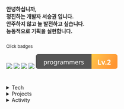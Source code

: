 <div align='left'>    
    <h4>
        안녕하십니까,<br>정진하는 개발자 서승권 입니다.<br>안주하지 않고 늘 발전하고 싶습니다.<br>능동적으로 기획을 실현합니다.
    </h3>    
</div>

<sub>Click badges</sub>

<a href="https://velog.io/@seuo/series"><img src="https://img.shields.io/badge/seoseuo.log-3DDC84?style=badge&logo=Velog&logoColor=white"/></a> <a href="https://drive.google.com/file/d/1R1gMC4Z_HUgxfC1uSW2kaAVQ71VrMzBk/view?usp=sharing"><img src="https://img.shields.io/badge/Resume-4285F4?style=badge&logo=qq&logoColor=white"/></a> <a href="https://drive.google.com/file/d/1ZDuj3J7Ex6q1e68_Zs1VORQn3aHaefTu/view?usp=sharing"><img src="https://img.shields.io/badge/Portfolio-A8B9CC?style=badge&logo=googledocs&logoColor=white"/></a> <a href="https://chivalrous-saffron-326.notion.site/62072a86e78846bcae755c44a3aeaf27?v=d0dc2c4b86714183b4697032002471b2"><img src="https://img.shields.io/badge/Project Archaive-000000?style=badge&logo=duplicati&logoColor=white"/></a> 
[![Programmers Badge](https://raw.githubusercontent.com/seoseuo/PROGRAMMERS-BADGE/master/static/result_mini.svg)](https://velog.io/@seuo/series/%EC%BD%94%EB%94%A9%ED%85%8C%EC%8A%A4%ED%8A%B8)





#

<details>
    <summary>
        Tech
    </summary>
<br>
Programming Language
<br><sub>Java, JavaScript (ES6), TypeScript</sub>
<br>
<br>
Framework · Library
<br><sub>Spring Framework, Bootstrap, JPA, JSP, Next.js</sub><br>
<br>
Server
<br><sub>MySQL, Apache Tomcat, Nginx, Redis</sub>
<br>
<br>
DevOps
<br><sub>Docker, AWS EC2, NCP (Naver Cloud Platform)</sub>
<br>
<br>
ETC
<br><sub>Notion, Figma, Excel, PowerPoint, Word, Google Sheet</sub>
    
#
</details>
<details>
    <summary>
        Projects
    </summary>
<br>
    
| 기간 | 프로젝트 | 소개 | Github | 소개 |
| ---- | -------- | ---- | ------ | -------- |
| <sub>2025/05</sub> | 테스형 | <sub>자기사유 테스트 플랫폼 웹 서비스</sub> [🔗](https://tessbro.site) | [🔗](https://github.com/seoseuo/tst-BE) | [🔗](https://chivalrous-saffron-326.notion.site/1e10ba93975b80cb80e4d09bd9a4e437?source=copy_link) |
| <sub>2025/04</sub> | 갈래말래 | <sub>여행 모임 일정 관리 및 장소 추천 커뮤니티 웹 서비스</sub> | [🔗](https://github.com/seoseuo/gal-lae-mal-lae-web) | [🔗](https://chivalrous-saffron-326.notion.site/1d10ba93975b8086a976d70dd9224326?source=copy_link) |
| <sub>2024/12</sub> | Reaplette | <sub>**🏅멀티캠퍼스 우수상** 개인 맞춤형 독서 관리 및 커뮤니티 웹 서비스</sub> | [🔗](https://github.com/seoseuo/REAPLETTE) | [🔗](https://chivalrous-saffron-326.notion.site/Reaplette-1650ba93975b80668fbadca4b9abbb8f?source=copy_link) |
| <sub>2024/10</sub> | 학사 정보 시스템 | <sub>관리자, 교수자, 학생을 위한 학생 성적 관리 웹 서비스</sub> | [🔗](https://github.com/seoseuo/SGMW) | [🔗](https://chivalrous-saffron-326.notion.site/1170ba93975b80cfaeb1c0c8e7693671?source=copy_link) |
| <sub>2023/12</sub> | 에브리웨더 | <sub>날씨와 함께 담아내는 나만의 다이어리 SNS 웹 서비스</sub> | [🔗](https://github.com/seoseuo/UNIVCollection/tree/main/EveryWeather) | [🔗](https://chivalrous-saffron-326.notion.site/8a8702f185e74c949d0782c9eb696b06?source=copy_link) |
| <sub>2023/06</sub> | 춘자 (춘천 자영업 화이팅) | <sub>춘천 자영업 화이팅 지역 상권 홍보 재생 플랫폼 웹 서비스</sub> | [🔗](https://github.com/seoseuo/UNIVCollection/tree/main/Chunja) | [🔗](https://chivalrous-saffron-326.notion.site/289f313a30b24ad181c22090276d81aa?source=copy_link) |
| <sub>2023/05</sub> | 나는 지금 UODI? (어디?) | <sub>**🏅캡스톤 디자인 입선** 백화점, 전시회와 같은 실내 위치 기반 추적 모델 응용 안드로이드 앱</sub> | [🔗](https://github.com/seoseuo/UODI/tree/master) | [🔗](https://chivalrous-saffron-326.notion.site/UODI-c86b61305b3145f0afe385f9d6e726bd?source=copy_link) |
| <sub>2022/12</sub> | SEOSEUOFOLIO | <sub>**🏅입선 및 PT** (주)더존비즈온 연계 포트폴리오 안드로이드 앱</sub> | [🔗](https://github.com/seoseuo/SEOSEUOFOLIO) | [🔗](https://chivalrous-saffron-326.notion.site/SEOSEUOFOLIO-67fb1bc68d0145edacba6979ef0fcd18?source=copy_link) |
#
</details>
<details>
    <summary>
        Activity
    </summary>
<br>
    
| 기간 | 활동 | 내용 |
|------|------|------|
| <sub>2024/07 ~ 2024/12</sub> | 멀티캠퍼스 백엔드 27기 | <sub>백엔드 개발자(스프링) 부트캠프 교육</sub> |
| <sub>2023/03 ~ 2023/06</sub> | 학술 동아리 '멀티플렉스' | <sub>자바 프로그래밍 1 기초 멘토링</sub> |
| <sub>2023/02 ~ 2024/02</sub> | 정보과학대학 학생회 총무국장 | <sub>학생회비 및 예산 관리, 결산 업무, 예하 학생회 관리</sub> |
| <sub>2022/12</sub> | (주)더존 비즈온 ICT | <sub>(주)더존 비즈온 ICT 주관 스마트 포트폴리오 프로젝트 입선 및 방문 PT</sub> |
| <sub>2022/12 ~ 2023/01</sub> | 한림대학교 SW중심 사업단 특강 | <sub>한림대 비교과 웹 특강 이수 및 팀 프로젝트 수행</sub> |
| <sub>2022/09 ~ 2023/05</sub> | 한림대학교 축제준비위원회 무대팀 | <sub>프로그램 기획 및 진행, 무대 운영 및 안전 통제</sub> |
| <sub>2022/05</sub> | 한림대학교 캡스톤 디자인 경진 대회 | <sub>한림대학교 소프트웨어 캡스톤 디자인 경진 대회 입선</sub> |
| <sub>2022/03 ~ 2022/06</sub> | 한림대학교 SW중심 사업단 | <sub>웹 서버 구축 기초 멘토링 진행</sub> |
| <sub>2022/03 ~ 2022/06</sub> | 학술 동아리 '노네임' | <sub>자바 프로그래밍 1 기초 멘토링</sub> |
| <sub>2022/02 ~ 2023/02</sub> | 정보과학대학 학생회 체육부장 | <sub>체육대회 및 행사 기획, 동아리 및 단과대학 축제 진행</sub> |
| <sub>2018.03 ~ 2024.02</sub> | 한림대학교 | <sub>강원도 춘천시 소재 한림대학교 IT계열 학부 입학</sub> |
#


